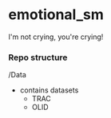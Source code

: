 # emotional_sm
I'm not crying, you're crying!



### Repo structure

/Data
- contains datasets
  - TRAC
  - OLID



